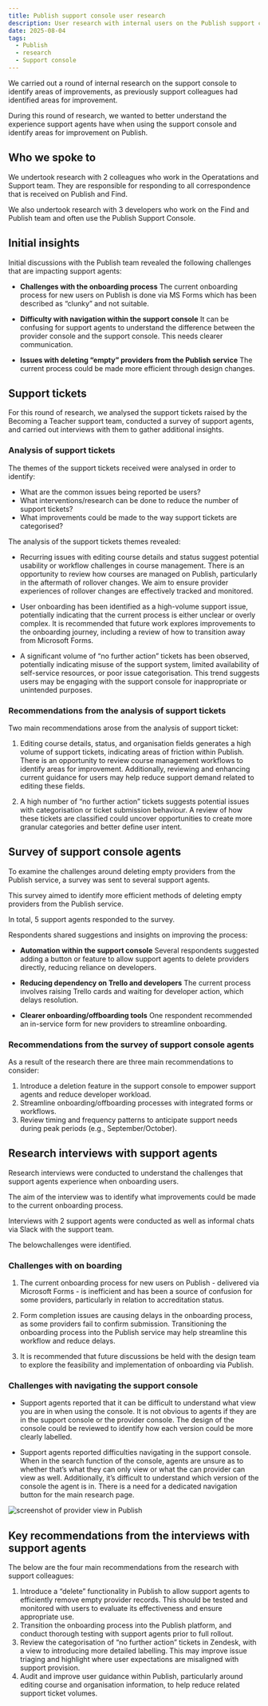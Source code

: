 ```yaml
---
title: Publish support console user research
description: User research with internal users on the Publish support console
date: 2025-08-04
tags:
  - Publish
  - research
  - Support console
---
```


We carried out a round of internal research on the support console to identify areas of improvements, as previously support colleagues had identified areas for improvement.

During this round of research, we wanted to better understand the experience support agents have when using the support console and identify areas for improvement on Publish.

## Who we spoke to

We undertook research with 2 colleagues who work in the Operatations and Support team. They are responsible for responding to all correspondence that is received on Publish and Find.

We also undertook research with 3 developers who work on the Find and Publish team and often use the Publish Support Console.

## Initial insights

Initial discussions with the Publish team revealed the following challenges that are impacting support agents:

- **Challenges with the onboarding process**
The current onboarding process for new users on Publish is done via MS Forms which has been described as “clunky” and not suitable.

- **Difficulty with navigation within the support console**
It can be confusing for support agents to understand the difference between the provider console and the support console. This needs clearer communication.

- **Issues with deleting “empty” providers from the Publish service**
The current process could be made more efficient through design changes.

## Support tickets

For this round of research, we analysed the support tickets raised by the Becoming a Teacher support team, conducted a survey of support agents, and carried out interviews with them to gather additional insights.

### Analysis of support tickets

The themes of the support tickets received were analysed in order to identify:

- What are the common issues being reported be users?
- What interventions/research can be done to reduce the number of support tickets?
- What improvements could be made to the way support tickets are categorised?

The analysis of the support tickets themes revealed:

- Recurring issues with editing course details and status suggest potential usability or workflow challenges in course management.
There is an opportunity to review how courses are managed on Publish, particularly in the aftermath of rollover changes. We aim to ensure provider experiences of rollover changes are effectively tracked and monitored.

- User onboarding has been identified as a high-volume support issue, potentially indicating that the current process is either unclear or overly complex.
It is recommended that future work explores improvements to the onboarding journey, including a review of how to transition away from Microsoft Forms.

- A significant volume of “no further action” tickets has been observed, potentially indicating misuse of the support system, limited availability of self-service resources, or poor issue categorisation.
  This trend suggests users may be engaging with the support console for inappropriate or unintended purposes.

### Recommendations from the analysis of support tickets

Two main recommendations arose from the analysis of support ticket:

1. Editing course details, status, and organisation fields generates a high volume of support tickets, indicating areas of friction within Publish.
There is an opportunity to review course management workflows to identify areas for improvement. Additionally, reviewing and enhancing current guidance for users may help reduce support demand related to editing these fields.

2. A high number of “no further action” tickets suggests potential issues with categorisation or ticket submission behaviour.
A review of how these tickets are classified could uncover opportunities to create more granular categories and better define user intent.

## Survey of support console agents

To examine the challenges around deleting empty providers from the Publish service, a survey was sent to several support agents.

This survey aimed to identify more efficient methods of deleting empty providers from the Publish service.

In total, 5 support agents responded to the survey.

Respondents shared suggestions and insights on improving the process:

- **Automation within the support console**
Several respondents suggested adding a button or feature to allow support agents to delete providers directly, reducing reliance on developers.

- **Reducing dependency on Trello and developers**
The current process involves raising Trello cards and waiting for developer action, which delays resolution.

- **Clearer onboarding/offboarding tools**
One respondent recommended an in-service form for new providers to streamline onboarding.

### Recommendations from the survey of support console agents

As a result of the research there are three main recommendations to consider:

1. Introduce a deletion feature in the support console to empower support agents and reduce developer workload.
2. Streamline onboarding/offboarding processes with integrated forms or workflows.
3. Review timing and frequency patterns to anticipate support needs during peak periods (e.g., September/October).

## Research interviews with support agents

Research interviews were conducted to understand the challenges that support agents experience when onboarding users.

The aim of the interview was to identify what improvements could be made to the current onboarding process.

Interviews with 2 support agents were conducted as well as informal chats via Slack with the support team.

The belowchallenges were identified.

### Challenges with on boarding

1. The current onboarding process for new users on Publish - delivered via Microsoft Forms - is inefficient and has been a source of confusion for some providers, particularly in relation to accreditation status.

2. Form completion issues are causing delays in the onboarding process, as some providers fail to confirm submission. Transitioning the onboarding process into the Publish service may help streamline this workflow and reduce delays.

3. It is recommended that future discussions be held with the design team to explore the feasibility and implementation of onboarding via Publish.

### Challenges with navigating the support console

- Support agents reported that it can be difficult to understand what view you are in when using the console.
It is not obvious to agents if they are in the support console or the provider console. The design of the console could be reviewed to identify how each version could be more clearly labelled.

- Support agents reported difficulties navigating in the support console.
When in the search function of the console, agents are unsure as to whether that’s what they can only view or what the can provider can view as well. Additionally, it’s difficult to understand which version of the console the agent is in. There is a need for a dedicated navigation button for the main research page.

![screenshot of provider view in Publish](provider_view.png)

## Key recommendations from the interviews with support agents

The below are the four main recommendations from the research with support colleagues:

1. Introduce a “delete” functionality in Publish to allow support agents to efficiently remove empty provider records. This should be tested and monitored with users to evaluate its effectiveness and ensure appropriate use.
2. Transition the onboarding process into the Publish platform, and conduct thorough testing with support agents prior to full rollout.
3. Review the categorisation of “no further action” tickets in Zendesk, with a view to introducing more detailed labelling. This may improve issue triaging and highlight where user expectations are misaligned with support provision.
4. Audit and improve user guidance within Publish, particularly around editing course and organisation information, to help reduce related support ticket volumes.
